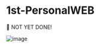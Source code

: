 # 1st-PersonalWEB

:red_circle: NOT YET DONE!

![image](https://user-images.githubusercontent.com/126236519/225186748-aae51c43-9117-4bfb-9c4c-047a0129c14e.png)
